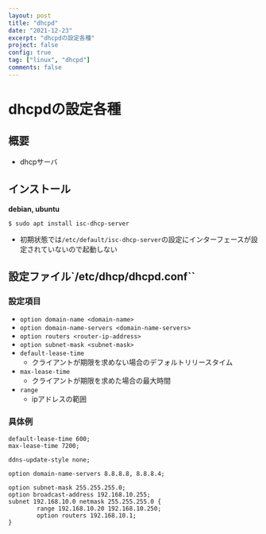 ```yaml
---
layout: post
title: "dhcpd"
date: "2021-12-23"
excerpt: "dhcpdの設定各種"
project: false
config: true
tag: ["linux", "dhcpd"]
comments: false
---
```


# dhcpdの設定各種

## 概要
 - dhcpサーバ

## インストール

**debian, ubuntu**
```console
$ sudo apt install isc-dhcp-server
```
 - 初期状態では`/etc/default/isc-dhcp-server`の設定にインターフェースが設定されていないので起動しない

## 設定ファイル`/etc/dhcp/dhcpd.conf``

### 設定項目
 - `option domain-name <domain-name>`
 - `option domain-name-servers <domain-name-servers>`
 - `option routers <router-ip-address>`
 - `option subnet-mask <subnet-mask>`
 - `default-lease-time`
   - クライアントが期限を求めない場合のデフォルトリリースタイム
 - `max-lease-time`
   - クライアントが期限を求めた場合の最大時間
 - `range`
   - ipアドレスの範囲

### 具体例

```config
default-lease-time 600;
max-lease-time 7200;

ddns-update-style none;

option domain-name-servers 8.8.8.8, 8.8.8.4;

option subnet-mask 255.255.255.0;
option broadcast-address 192.168.10.255;
subnet 192.168.10.0 netmask 255.255.255.0 {
        range 192.168.10.20 192.168.10.250;
        option routers 192.168.10.1;
}
```
